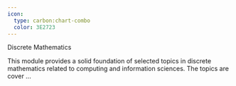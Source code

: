 ```yaml
---
icon:
  type: carbon:chart-combo
  color: 3E2723
---
```

Discrete Mathematics

This module provides a solid foundation of selected topics in discrete mathematics related to computing and information sciences. The topics are cover ... 
